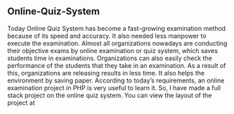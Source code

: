 ## Online-Quiz-System

Today Online Quiz System has become a fast-growing examination method because of its speed and accuracy. It also needed less manpower to execute the examination. Almost all organizations nowadays are conducting their objective exams by online examination or quiz system, which saves students time in examinations. Organizations can also easily check the performance of the students that they take in an examination. As a result of this, organizations are releasing results in less time. It also helps the environment by saving paper. According to today’s requirements, an online examination project in PHP is very useful to learn it. So, I have made a full stack project on the online quiz system. You can view the layout of the project at

